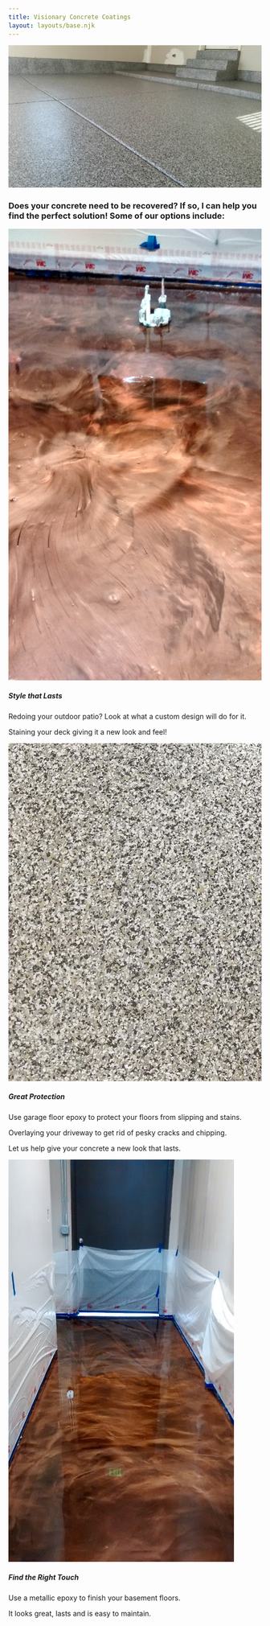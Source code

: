 ```yaml
---
title: Visionary Concrete Coatings
layout: layouts/base.njk
---
```


<img class="rounded" src="images/imagejpeg_0_8.jpg" alt="Garage Steps coated">

### Does your concrete need to be recovered? If so, I can help you find the perfect solution! Some of our options include:



<div class="card-deck">
  <div class="card">
    <img class="card-img-top" src="images/IMG_20150225_214700365_HDR.jpg" alt="Custom patterned coating">
    <div class="card-body">
      <h5 class="card-title">Style that Lasts</h5>
      <p class="card-text">Redoing your outdoor patio? Look at what a custom design will do for it.</p>
      <p class="card-text">Staining your deck giving it a new look and feel!</p>
    </div>
  </div>
  <div class="card">
    <img class="card-img-top" src="images/20170317_193416.jpg" alt="Speckled protection coating">
    <div class="card-body">
      <h5 class="card-title">Great Protection</h5>
      <p class="card-text">Use garage floor epoxy to protect your floors from slipping and stains.</p>
      <p class="card-text">Overlaying your driveway to get rid of pesky cracks and chipping.</p>
      <p class="card-text">Let us help give your concrete a new look that lasts.</p>
    </div>
  </div>
  <div class="card">
    <img class="card-img-top" src="images/0300011f.jpg" alt="Glossy metallic coating.">
    <div class="card-body">
      <h5 class="card-title">Find the Right Touch</h5>
      <p class="card-text">Use a metallic epoxy to finish your basement floors.</p>
      <p class="card-text">It looks great, lasts and is easy to maintain.</p>
    </div>
  </div>
</div>
